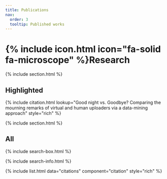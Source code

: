 ```yaml
---
title: Publications
nav:
  order: 3
  tooltip: Published works
---
```


# {% include icon.html icon="fa-solid fa-microscope" %}Research


{% include section.html %}

## Highlighted

{% include citation.html lookup="Good night vs. Goodbye? Comparing the mourning remarks of virtual and human uploaders via a data-mining approach" style="rich" %}

{% include section.html %}

## All

{% include search-box.html %}

{% include search-info.html %}

{% include list.html data="citations" component="citation" style="rich" %}
